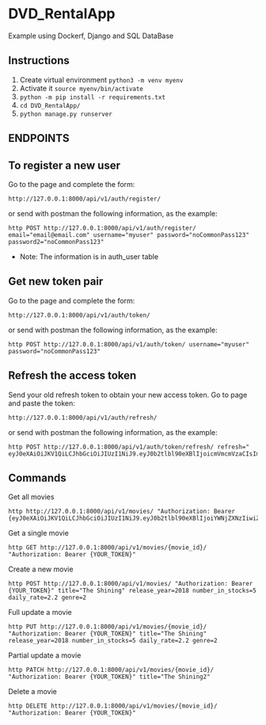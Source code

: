 # DVD_RentalApp
Example using Dockerf, Django and SQL DataBase

## Instructions
1. Create virtual environment `python3 -m venv myenv`
2. Activate it `source myenv/bin/activate`
3. `python -m pip install -r requirements.txt`
4. `cd DVD_RentalApp/`
5. `python manage.py runserver`

## ENDPOINTS

## To register a new user

Go to the page and complete the form:
```
http://127.0.0.1:8000/api/v1/auth/register/
```
or send with postman the following information, as the example:
```
http POST http://127.0.0.1:8000/api/v1/auth/register/ email="email@email.com" username="myuser" password="noCommonPass123" password2="noCommonPass123"
```
- Note: The information is in auth_user table

## Get new token pair

Go to the page and complete the form:
```
http://127.0.0.1:8000/api/v1/auth/token/
```
or send with postman the following information, as the example:
```
http POST http://127.0.0.1:8000/api/v1/auth/token/ username="myuser" password="noCommonPass123"
```

## Refresh the access token
Send your old refresh token to obtain your new access token.
Go to page and paste the token: 
```
http://127.0.0.1:8000/api/v1/auth/refresh/
```
or send with postman the following information, as the example:
```
http POST http://127.0.0.1:8000/api/v1/auth/token/refresh/ refresh="
eyJ0eXAiOiJKV1QiLCJhbGciOiJIUzI1NiJ9.eyJ0b2tlbl90eXBlIjoicmVmcmVzaCIsImV4cCI6MTY2MTcwNDI2MCwianRpIjoiOTYxMTg0YjVkMzZhNDZkZjg2ZjcxZDdkNWI2ODBjNWQiLCJ1c2VyX2lkIjozfQ.-70g8mc2rcZa0jDtLmhhEFaoWIcfc6F1JlbekHLHzuM"
```

## Commands
Get all movies
```
http http://127.0.0.1:8000/api/v1/movies/ "Authorization: Bearer {eyJ0eXAiOiJKV1QiLCJhbGciOiJIUzI1NiJ9.eyJ0b2tlbl90eXBlIjoiYWNjZXNzIiwiZXhwIjoxNjYxNjE5MTUxLCJqdGkiOiJjNGU3MzViYjUzYTA0ZTBjYjAyOTM1OGY2ZmNkMDQ1ZCIsInVzZXJfaWQiOjJ9.l5Se847FJcXumUFQGoONL6hT40sZ06nNsGo6uTnx_6Y}" 
```

Get a single movie
```
http GET http://127.0.0.1:8000/api/v1/movies/{movie_id}/ "Authorization: Bearer {YOUR_TOKEN}" 
```

Create a new movie
```
http POST http://127.0.0.1:8000/api/v1/movies/ "Authorization: Bearer {YOUR_TOKEN}" title="The Shining" release_year=2018 number_in_stocks=5 daily_rate=2.2 genre=2
```

Full update a movie
```
http PUT http://127.0.0.1:8000/api/v1/movies/{movie_id}/ "Authorization: Bearer {YOUR_TOKEN}" title="The Shining" release_year=2018 number_in_stocks=5 daily_rate=2.2 genre=2
```

Partial update a movie
```
http PATCH http://127.0.0.1:8000/api/v1/movies/{movie_id}/ "Authorization: Bearer {YOUR_TOKEN}" title="The Shining2" 
```

Delete a movie
```
http DELETE http://127.0.0.1:8000/api/v1/movies/{movie_id}/ "Authorization: Bearer {YOUR_TOKEN}"
```